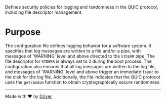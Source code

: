 <!--------------------------------------------------------------------------------->
<!-- IMPORTANT: This file is auto-generated by Driver (https://driver.ai). -------->
<!-- Manual edits may be overwritten on future commits. --------------------------->
<!--------------------------------------------------------------------------------->

Defines security policies for logging and randomness in the QUIC protocol, including file descriptor management.

# Purpose
The configuration file defines logging behavior for a software system. It specifies that log messages are written to a file and/or a pipe, with messages of 'WARNING' level and above directed to the `STDERR` pipe. The file descriptor for `STDERR` is always set to 2 during the boot process. The configuration also ensures that all log messages are written to the log file, and messages of 'WARNING' level and above trigger an immediate `fsync` to the disk for the log file. Additionally, the file indicates that the QUIC protocol uses the `getrandom` function to obtain cryptographically secure randomness.

---
Made with ❤️ by [Driver](https://www.driver.ai/)